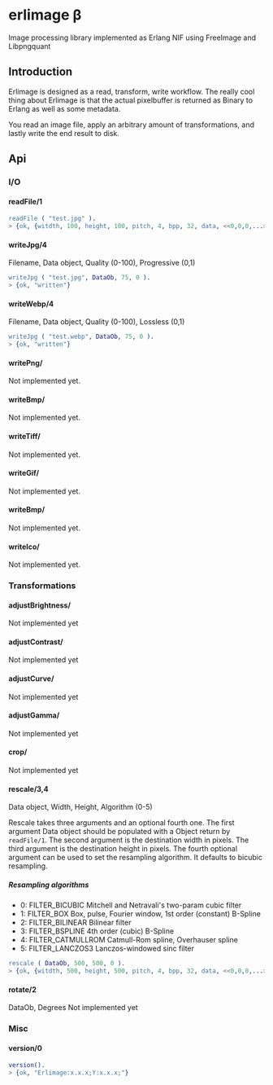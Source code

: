 # erlimage β
Image processing library implemented as Erlang NIF using FreeImage and Libpngquant

## Introduction

Erlimage is designed as a read, transform, write workflow.
The really cool thing about Erlimage is that the actual pixelbuffer  is returned as Binary to Erlang as well as some metadata. 

You read an image file, apply an arbitrary amount of transformations, and lastly write the end result to disk.



## Api

### I/O
#### readFile/1
```erlang
readFile ( "test.jpg" ).
> {ok, {witdth, 100, height, 100, pitch, 4, bpp, 32, data, <<0,0,0,...>>}}

```

#### writeJpg/4
Filename, Data object, Quality (0-100), Progressive (0,1)
```erlang
writeJpg ( "test.jpg", DataOb, 75, 0 ).
> {ok, "written"}

```

#### writeWebp/4
Filename, Data object, Quality (0-100), Lossless (0,1)
```erlang
writeJpg ( "test.webp", DataOb, 75, 0 ).
> {ok, "written"}

```

#### writePng/
Not implemented yet.

#### writeBmp/
Not implemented yet.

#### writeTiff/
Not implemented yet.

#### writeGif/
Not implemented yet.

#### writeBmp/
Not implemented yet.

#### writeIco/
Not implemented yet.

### Transformations

#### adjustBrightness/
Not implemented yet

#### adjustContrast/
Not implemented yet

#### adjustCurve/
Not implemented yet

#### adjustGamma/
Not implemented yet

#### crop/
Not implemented yet


#### rescale/3,4
Data object, Width, Height, Algorithm (0-5)

Rescale takes three arguments and an optional fourth one. 
The first argument Data object should be populated with a Object return by `readFile/1`.
The second argument is the destination width in pixels. 
The third argument is the destination height in pixels. 
The fourth optional argument can be used to set the resampling algorithm. It defaults to bicubic resampling.

##### Resampling algorithms
- 0: FILTER_BICUBIC Mitchell and Netravali's two-param cubic filter
- 1: FILTER_BOX Box, pulse, Fourier window, 1st order (constant) B-Spline
- 2: FILTER_BILINEAR Bilinear filter
- 3: FILTER_BSPLINE 4th order (cubic) B-Spline
- 4: FILTER_CATMULLROM Catmull-Rom spline, Overhauser spline
- 5: FILTER_LANCZOS3 Lanczos-windowed sinc filter

```erlang
rescale ( DataOb, 500, 500, 0 ).
> {ok, {witdth, 500, height, 500, pitch, 4, bpp, 32, data, <<0,0,0,...>>}}

```

#### rotate/2
DataOb, Degrees
Not implemented yet


### Misc
#### version/0
```erlang
version().
> {ok, "Erlimage:x.x.x;Y:x.x.x;"}

```
